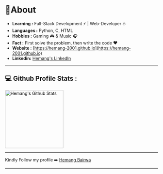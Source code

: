 
# 📝About

-  **Learning :** Full-Stack Development :zap: | Web-Developer :fire:	
-  **Languages :** Python, C, HTML
-  **Hobbies :** Gaming :video_game: & Music :headphones:
-  **Fact :** First solve the problem, then write the code :heart:
-  **Website :** [https://hemang-2001.github.io](https://hemang-2001.github.io)
-  **Linkedin:** [Hemang's LinkedIn](https://linkedin.com/in/--hemangb)
--------------------------------------------------------------------------------------------------------------------------------------------------------------------------------
## 💻 Github Profile Stats :

<a href="https://github.com/hemang-2001"><img alt="Hemang's Github Stats" src="https://denvercoder1-github-readme-stats.vercel.app/api/?username=hemang-2001&show_icons=true&include_all_commits=true&count_private=true&hide_border=false&bg_color=0d1117&title_color=74eabc" height="192px"/></a>

--------------------------------------------------------------------------------------------------------------------------------------------------------------------------------
Kindly Follow my profile ➡️ [Hemang Bairwa](https://github.com/hemang-2001)

--------------------------------------------------------------------------------------------------------------------------------------------------------------------------------

